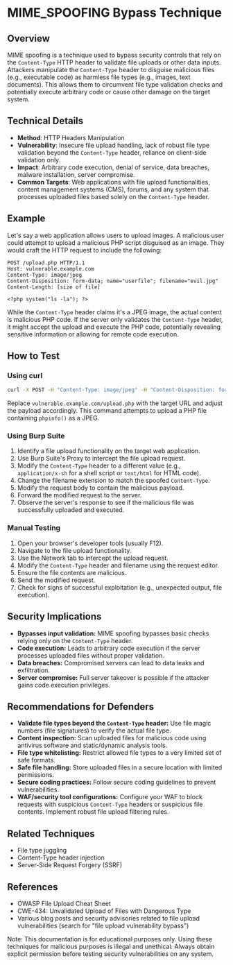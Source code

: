 # MIME_SPOOFING Bypass Technique

## Overview

MIME spoofing is a technique used to bypass security controls that rely on the `Content-Type` HTTP header to validate file uploads or other data inputs.  Attackers manipulate the `Content-Type` header to disguise malicious files (e.g., executable code) as harmless file types (e.g., images, text documents). This allows them to circumvent file type validation checks and potentially execute arbitrary code or cause other damage on the target system.

## Technical Details

- **Method**: HTTP Headers Manipulation
- **Vulnerability**: Insecure file upload handling, lack of robust file type validation beyond the `Content-Type` header, reliance on client-side validation only.
- **Impact**: Arbitrary code execution, denial of service, data breaches, malware installation, server compromise.
- **Common Targets**: Web applications with file upload functionalities, content management systems (CMS), forums, and any system that processes uploaded files based solely on the `Content-Type` header.


## Example

Let's say a web application allows users to upload images.  A malicious user could attempt to upload a malicious PHP script disguised as an image. They would craft the HTTP request to include the following:

```http
POST /upload.php HTTP/1.1
Host: vulnerable.example.com
Content-Type: image/jpeg
Content-Disposition: form-data; name="userfile"; filename="evil.jpg"
Content-Length: [size of file]

<?php system("ls -la"); ?>
```

While the `Content-Type` header claims it's a JPEG image, the actual content is malicious PHP code.  If the server only validates the `Content-Type` header, it might accept the upload and execute the PHP code, potentially revealing sensitive information or allowing for remote code execution.


## How to Test

### Using curl

```bash
curl -X POST -H "Content-Type: image/jpeg" -H "Content-Disposition: form-data; name=\"userfile\"; filename=\"evil.php\"" -d "<?php phpinfo(); ?>" http://vulnerable.example.com/upload.php
```

Replace `vulnerable.example.com/upload.php` with the target URL and adjust the payload accordingly.  This command attempts to upload a PHP file containing `phpinfo()` as a JPEG.


### Using Burp Suite

1. Identify a file upload functionality on the target web application.
2. Use Burp Suite's Proxy to intercept the file upload request.
3. Modify the `Content-Type` header to a different value (e.g., `application/x-sh` for a shell script or `text/html` for HTML code).
4. Change the filename extension to match the spoofed `Content-Type`.
5. Modify the request body to contain the malicious payload.
6. Forward the modified request to the server.
7. Observe the server's response to see if the malicious file was successfully uploaded and executed.


### Manual Testing

1. Open your browser's developer tools (usually F12).
2. Navigate to the file upload functionality.
3. Use the Network tab to intercept the upload request.
4. Modify the `Content-Type` header and filename using the request editor.
5. Ensure the file contents are malicious.
6. Send the modified request.
7. Check for signs of successful exploitation (e.g., unexpected output, file execution).


## Security Implications

- **Bypasses input validation:**  MIME spoofing bypasses basic checks relying only on the `Content-Type` header.
- **Code execution:**  Leads to arbitrary code execution if the server processes uploaded files without proper validation.
- **Data breaches:**  Compromised servers can lead to data leaks and exfiltration.
- **Server compromise:** Full server takeover is possible if the attacker gains code execution privileges.

## Recommendations for Defenders

- **Validate file types beyond the `Content-Type` header:**  Use file magic numbers (file signatures) to verify the actual file type.
- **Content inspection:**  Scan uploaded files for malicious code using antivirus software and static/dynamic analysis tools.
- **File type whitelisting:** Restrict allowed file types to a very limited set of safe formats.
- **Safe file handling:**  Store uploaded files in a secure location with limited permissions.
- **Secure coding practices:**  Follow secure coding guidelines to prevent vulnerabilities.
- **WAF/security tool configurations:**  Configure your WAF to block requests with suspicious `Content-Type` headers or suspicious file contents.  Implement robust file upload filtering rules.


## Related Techniques

- File type juggling
- Content-Type header injection
- Server-Side Request Forgery (SSRF)


## References

- OWASP File Upload Cheat Sheet
- CWE-434: Unvalidated Upload of Files with Dangerous Type
- Various blog posts and security advisories related to file upload vulnerabilities (search for "file upload vulnerability bypass")


Note: This documentation is for educational purposes only.  Using these techniques for malicious purposes is illegal and unethical.  Always obtain explicit permission before testing security vulnerabilities on any system.
